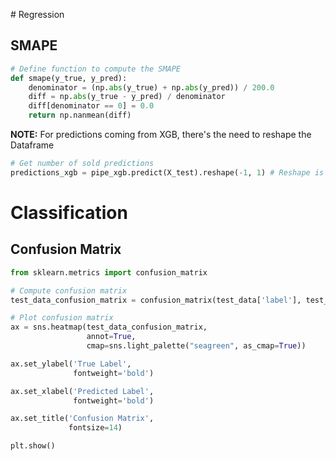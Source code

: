 # Regression

## SMAPE
```python
# Define function to compute the SMAPE
def smape(y_true, y_pred):
    denominator = (np.abs(y_true) + np.abs(y_pred)) / 200.0
    diff = np.abs(y_true - y_pred) / denominator
    diff[denominator == 0] = 0.0
    return np.nanmean(diff)
```
**NOTE:** For predictions coming from XGB, there's the need to reshape the Dataframe
```python
# Get number of sold predictions
predictions_xgb = pipe_xgb.predict(X_test).reshape(-1, 1) # Reshape is necessary for the SMAPE function
```

# Classification

## Confusion Matrix
``` python
from sklearn.metrics import confusion_matrix

# Compute confusion matrix
test_data_confusion_matrix = confusion_matrix(test_data['label'], test_data['prediction'])

# Plot confusion matrix
ax = sns.heatmap(test_data_confusion_matrix, 
                 annot=True,
                 cmap=sns.light_palette("seagreen", as_cmap=True))

ax.set_ylabel('True Label', 
              fontweight='bold')

ax.set_xlabel('Predicted Label', 
              fontweight='bold')

ax.set_title('Confusion Matrix', 
             fontsize=14)

plt.show()
```
